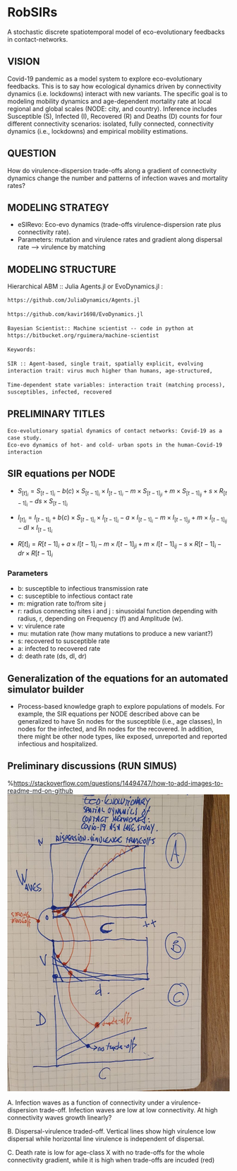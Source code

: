# RobSIRs

A stochastic discrete spatiotemporal model of eco-evolutionary feedbacks in contact-networks.

## VISION

Covid-19 pandemic as a model system to explore eco-evolutionary feedbacks. This is to say how ecological dynamics driven by connectivity dynamics (i.e. lockdowns) interact with new variants. The specific goal is to modeling mobility dynamics and age-dependent mortality rate at local regional and global scales (NODE: city, and country). Inference includes Susceptible (S), Infected (I), Recovered (R) and Deaths (D) counts for four different connectivity scenarios: isolated, fully connected, connectivity dynamics (i.e., lockdowns) and empirical mobility estimations.

## QUESTION

How do virulence-dispersion trade-offs along a gradient of connectivity dynamics change the number and patterns of infection waves and mortality rates?

## MODELING STRATEGY

* eSIRevo: Eco-evo dynamics (trade-offs virulence-dispersion rate plus connectivity rate).
* Parameters: mutation and virulence rates and gradient along dispersal rate --> virulence by matching

## MODELING STRUCTURE

Hierarchical ABM :: Julia Agents.jl or EvoDynamics.jl :

    https://github.com/JuliaDynamics/Agents.jl

    https://github.com/kavir1698/EvoDynamics.jl

    Bayesian Scientist:: Machine scientist -- code in python at https://bitbucket.org/rguimera/machine-scientist

    Keywords:
    
    SIR :: Agent-based, single trait, spatially explicit, evolving interaction trait: virus much higher than humans, age-structured,

    Time-dependent state variables: interaction trait (matching process), susceptibles, infected, recovered

## PRELIMINARY TITLES

    Eco-evolutionary spatial dynamics of contact networks: Covid-19 as a case study.
    Eco-evo dynamics of hot- and cold- urban spots in the human-Covid-19 interaction


## SIR equations per NODE

* $S_{[t]_i} = S_{[t-1]_i} - b(c)\times S_{[t-1]_i} \times I_{[t-1]_i} - m\times S_{[t-1]_{ji}} + m\times S_{[t-1]_{ij}} + s\times R_{[t-1]_i} - ds\times S_{[t-1]_i}$

* $I_{[t]_i} = I_{[t-1]_i} + b(c)\times S_{[t-1]_i} \times I_{[t-1]_i} - a\times I_{[t-1]_i} - m\times I_{[t-1]_{ji}} + m\times I_{[t-1]_{ij}} - dI\times I_{[t-1]_{i}}$

* $R[t]_i = R[t-1]_i + a\times I[t-1]_i - m\times I[t-1]_{ji} + m\times I[t-1]_{ij} - s\times R[t-1]_{i} - dr\times R[t-1]_i$

### Parameters

* b: susceptible to infectious transmission rate  
* c: susceptible to infectious contact rate
* m: migration rate to/from site j 
* r: radius connecting sites i and j : sinusoidal function depending with radius, r, depending on Frequency (f) and Amplitude (w).
* v: virulence rate
* mu: mutation rate (how many mutations to produce a new variant?)
* s: recovered to susceptible rate
* a: infected to recovered rate
* d: death rate (ds, dI, dr)

## Generalization of the equations for an automated simulator builder 

* Process-based knowledge graph to explore populations of models. For example, the SIR equations per NODE described above can be generalized to have Sn nodes for the susceptible (i.e., age classes), In nodes for the infected, and Rn nodes for the recovered. In addition, there might be other node types, like exposed, unreported and reported infectious and hospitalized.


## Preliminary discussions (RUN SIMUS)
%https://stackoverflow.com/questions/14494747/how-to-add-images-to-readme-md-on-github
![plot](preliminarycartoon.png)

A. Infection waves as a function of connectivity under a virulence-dispersion trade-off. Infection waves are low at low connectivity. At high connectivity waves growth linearly?

B. Dispersal-virulence traded-off. Vertical lines show high virulence low dispersal while horizontal line virulence is independent of dispersal.

C. Death rate is low for age-class X with no trade-offs for the whole connectivity gradient, while it is high when trade-offs are incuded (red)

